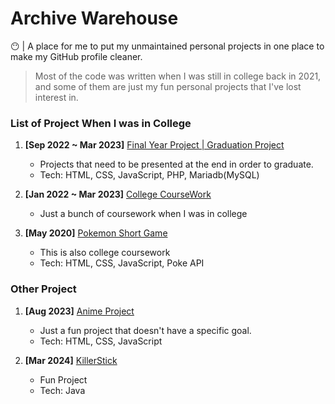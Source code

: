 # Archive Warehouse

😶 | A place for me to put my unmaintained personal projects in one place to make my GitHub profile cleaner.

> Most of the code was written when I was still in college back in 2021, and some of them are just my fun personal projects that I've lost interest in.



### List of Project When I was in College

1. **[Sep 2022 ~ Mar 2023]** [Final Year Project | Graduation Project](https://github.com/ArchiveWarehouse/college-final-project) 
    - Projects that need to be presented at the end in order to graduate.
    - Tech: HTML, CSS, JavaScript, PHP, Mariadb(MySQL)

2. **[Jan 2022 ~ Mar 2023]** [College CourseWork](https://github.com/ArchiveWarehouse/college-coursework) 
    - Just a bunch of coursework when I was in college

3. **[May 2020]** [Pokemon Short Game](https://github.com/ArchiveWarehouse/Pokemon-short-game) 
    - This is also college coursework
    - Tech: HTML, CSS, JavaScript, Poke API

### Other Project

1. **[Aug 2023]** [Anime Project](https://github.com/ArchiveWarehouse/Anime)
    - Just a fun project that doesn't have a specific goal.
    - Tech: HTML, CSS, JavaScript

2. **[Mar 2024]** [KillerStick](https://github.com/ArchiveWarehouse/KillerStick) 
    - Fun Project
    - Tech: Java
